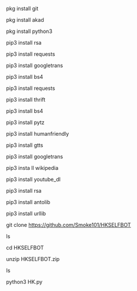 pkg install git

pkg install akad

pkg install python3

pip3 install rsa

pip3 install requests

pip3 install googletrans

pip3 install bs4

pip3 install requests 

pip3 install thrift

pip3 install bs4

pip3 install pytz

pip3 install humanfriendly

pip3 install gtts

pip3 install googletrans

pip3 insta ll wikipedia

pip3 install youtube_dl

pip3 install rsa

pip3 install antolib

pip3 install urllib

git clone https://github.com/Smoke101/HKSELFBOT

ls

cd HKSELFBOT

unzip HKSELFBOT.zip

Is

python3 HK.py

